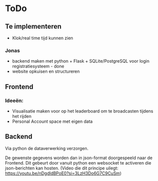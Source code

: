 # ToDo

## Te implementeren
- Klok/real time tijd kunnen zien

### Jonas
- backend maken met python + Flask + SQLite/PostgreSQL voor login registratiesysteem - done
- website opkuisen en structureren

## Frontend
### Ideeën:
- Visualisatie maken voor op het leaderboard om te broadcasten tijdens het rijden
- Personal Account space met eigen data 

## Backend
Via python de dataverwerking verzorgen.

De gewenste gegevens worden dan in json-format doorgespeeld naar de Frontend.
Dit gebeurt door vanuit python een websocket te activeren die json-berichten kan hosten.
(Video die dit principe uilegt: https://youtu.be/nDgdldBPoE0?si=3LzH3Do6G7C9CuSm)
